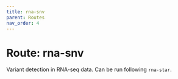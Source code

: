```yaml
---
title: rna-snv
parent: Routes
nav_order: 4
---
```


# Route: rna-snv

Variant detection in RNA-seq data.
Can be run following `rna-star`.
